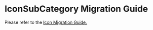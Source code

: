 # IconSubCategory Migration Guide

Please refer to the [Icon Migration Guide.](../Icon.migration.md)

